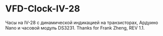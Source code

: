 # VFD-Clock-IV-28
Часы на  IV-28 с динамической индикацией на транзисторах,
Ардуино Nano и часовой модуль DS3231.
Thanks for Frank Zheng, REV 1.1.
